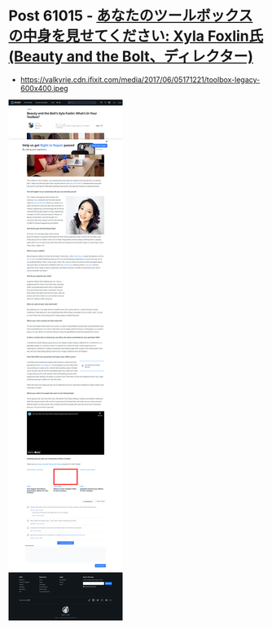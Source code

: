 # Post 61015 - [あなたのツールボックスの中身を見せてください: Xyla Foxlin氏(Beauty and the Bolt、ディレクター)](https://www.ifixit.com/News/61015/%e3%81%82%e3%81%aa%e3%81%9f%e3%81%ae%e3%83%84%e3%83%bc%e3%83%ab%e3%83%9c%e3%83%83%e3%82%af%e3%82%b9%e3%81%ae%e4%b8%ad%e8%ba%ab%e3%82%92%e8%a6%8b%e3%81%9b%e3%81%a6%e3%81%8f%e3%81%a0%e3%81%95%e3%81%84)

- https://valkyrie.cdn.ifixit.com/media/2017/06/05171221/toolbox-legacy-600x400.jpeg

![screencap](screenshots/896d750f-cbab-450d-8bfc-d4f43600160f.png)
